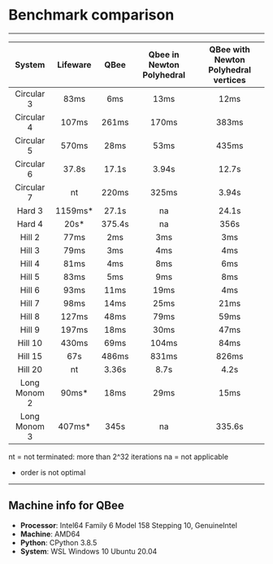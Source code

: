 # Benchmark comparison

---

| System   |      Lifeware      |  QBee | Qbee in Newton Polyhedral | QBee with Newton Polyhedral vertices |
|:----------:|:-------------:|:------:|:-------:|:-------:|
| Circular 3 |  83ms | 6ms | 13ms | 12ms |
| Circular 4 |  107ms | 261ms | 170ms | 383ms |
| Circular 5 | 570ms | 28ms | 53ms | 435ms |
| Circular 6 | 37.8s | 17.1s | 3.94s | 12.7s |
| Circular 7 | nt | 220ms | 325ms | 3.94s |
| Hard 3 | 1159ms* | 27.1s | na | 24.1s |
| Hard 4 | 20s* | 375.4s | na | 356s |
| Hill 2 | 77ms | 2ms | 3ms | 3ms |
| Hill 3 | 79ms | 3ms | 4ms | 4ms |
| Hill 4 | 81ms | 4ms | 8ms | 6ms |
| Hill 5 | 83ms | 5ms | 9ms | 8ms |
| Hill 6 | 93ms | 11ms| 19ms | 4ms |
| Hill 7 | 98ms | 14ms | 25ms | 21ms |
| Hill 8 | 127ms | 48ms | 79ms | 59ms |
| Hill 9 | 197ms | 18ms | 30ms | 47ms |
| Hill 10 | 430ms | 69ms | 104ms | 84ms |
| Hill 15 | 67s | 486ms | 831ms | 826ms |
| Hill 20 | nt | 3.36s | 8.7s | 4.2s |
| Long Monom 2 | 90ms* | 18ms | 29ms | 15ms |
| Long Monom 3 | 407ms* | 345s | na | 335.6s |

nt = not terminated: more than 2^32 iterations
na = not applicable
* order is not optimal



---

## Machine info for QBee

* **Processor**: Intel64 Family 6 Model 158 Stepping 10, GenuineIntel
* **Machine**: AMD64
* **Python**: CPython 3.8.5
* **System**: WSL Windows 10 Ubuntu 20.04


